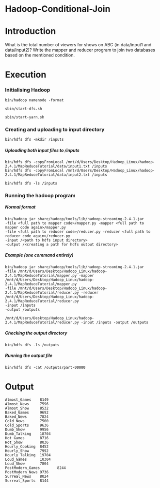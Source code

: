 # Hadoop-Conditional-Join

# Introduction
What is the total number of viewers for shows on ABC (in data/input1 and data/input2)? Write the mapper and reducer program to join two databases based on the mentioned condition.

# Execution

### Initialising Hadoop
```
bin/hadoop namenode -format
```
```
sbin/start-dfs.sh
```
```
sbin/start-yarn.sh
```

### Creating and uploading to input directory
```
bin/hdfs dfs -mkdir /inputs
```
##### Uploading both input files to /inputs
```
bin/hdfs dfs -copyFromLocal /mnt/d/Users/Desktop/Hadoop_Linux/hadoop-2.4.1/MapReduceTutorial/data/input1.txt /inputs
bin/hdfs dfs -copyFromLocal /mnt/d/Users/Desktop/Hadoop_Linux/hadoop-2.4.1/MapReduceTutorial/data/input2.txt /inputs
```
```
bin/hdfs dfs -ls /inputs
```

### Running the hadoop program
##### Normal format
```
bin/hadoop jar share/hadoop/tools/lib/hadoop-streaming-2.4.1.jar 
-file <full path to mapper code>/mapper.py -mapper <full path to mapper code again>/mapper.py 
-file <full path to reducer code>/reducer.py -reducer <full path to reducer code again>/reducer.py 
-input /<path to hdfs input directory> 
-output /<creating a path for hdfs output directory>
```
##### Example (one command entirely)
```
bin/hadoop jar share/hadoop/tools/lib/hadoop-streaming-2.4.1.jar 
-file /mnt/d/Users/Desktop/Hadoop_Linux/hadoop-2.4.1/MapReduceTutorial/mapper.py -mapper /mnt/d/Users/Desktop/Hadoop_Linux/hadoop-2.4.1/MapReduceTutorial/mapper.py 
-file /mnt/d/Users/Desktop/Hadoop_Linux/hadoop-2.4.1/MapReduceTutorial/reducer.py -reducer /mnt/d/Users/Desktop/Hadoop_Linux/hadoop-2.4.1/MapReduceTutorial/reducer.py 
-input /inputs 
-output /outputs
```
```
/mnt/d/Users/Desktop/Hadoop_Linux/hadoop-2.4.1/MapReduceTutorial/reducer.py -input /inputs -output /outputs
```
##### Checking the output directory
```
bin/hdfs dfs -ls /outputs
```

##### Running the output file
```
bin/hdfs dfs -cat /outputs/part-00000
```

# Output
```
Almost_Games    8149
Almost_News     7596
Almost_Show     8532
Baked_Games     9692
Baked_News      7824
Cold_News       7500
Cold_Sports     9636
Dumb_Show       9956
Dumb_Talking    18704
Hot_Games       8716
Hot_Show        8036
Hourly_Cooking  8452
Hourly_Show     7992
Hourly_Talking  19704
Loud_Games      10304
Loud_Show       7804
PostModern_Games        8244
PostModern_News 9736
Surreal_News    8024
Surreal_Sports  8144
```

